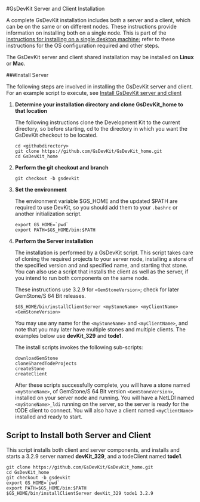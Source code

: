 #GsDevKit Server and Client Installation

A complete GsDevKit installation includes both a server and a client, which can be on the same or on different nodes.  These instructions provide information on installing both on a single node. This is part of the [instructions for installing on a single desktop machine][1]; refer to these instructions for the OS configuration required and other steps.

The GsDevKit server and client shared installation  may be installed on **Linux** or **Mac**.  


###Install Server

The following steps are involved in installing the GsDevKit server and client.  For an example script to execute, see  [Install GsDevKit server and client](#script-to-install-both-server-and-client)

1. **Determine your installation directory and clone GsDevKit_home to that location**

   The following instructions clone the Development Kit to the current directory, so before starting, cd to the directory in which you want the GsDevKit checkout to be located.

   ```
   cd <githubdirectory>
   git clone https://github.com/GsDevKit/GsDevKit_home.git
   cd GsDevKit_home
   ```

2. **Perform the git checkout and branch**
   ```
   git checkout -b gsdevkit
   ```

3. **Set the environment**

   The environment variable $GS_HOME and the updated $PATH are required to use DevKit, so you should add them to your `.bashrc` or another initialization script.
   ```
   export GS_HOME=`pwd`
   export PATH=$GS_HOME/bin:$PATH
   ```

4. **Perform the Server installation**
   
    The installation is performed by a GsDevKit script.  This script takes care of cloning the required projects to your server node, installing a stone of the specified version and and specified name, and starting that stone.  You can also use a script that installs the client as well as the server, if you intend to run both components on the same node.

   These instructions use 3.2.9 for `<GemStoneVersion>`; check for later GemStone/S 64 Bit releases.
   
   ```
   $GS_HOME/bin/installClientServer <myStoneName> <myClientName> <GemStoneVersion>
   ```
   You may use any name for the `<myStoneName>` and `<myClientName>`, and note that you may later have multiple stones and multiple clients. The examples below use **devKit_329** and **tode1**.

   The install scripts invokes the following sub-scripts:
   ```
   downloadGemStone
   cloneSharedTodeProjects
   createStone
   createClient 
   ```
   After these scripts successfully complete, you will have a stone named `<myStoneName>`, of GemStone/S 64 Bit version `<GemStoneVersion>`, installed on your server node and running.  You will have a NetLDI named `<myStoneName>_ldi` running on the server, so the server is ready for the tODE client to connect.  You will also have a client named `<myClientName>` installed and ready to start. 


## Script to Install both Server and Client

This script installs both client and server components, and installs and starts a 3.2.9 server named **devKit_329**, and a todeClient named **tode1**.  

```
git clone https://github.com/GsDevKit/GsDevKit_home.git
cd GsDevKit_home
git checkout -b gsdevkit
export GS_HOME=`pwd`
export PATH=$GS_HOME/bin:$PATH
$GS_HOME/bin/installClientServer devKit_329 tode1 3.2.9
```


[1]: ./README.md#installation-on-a-single-desktop

